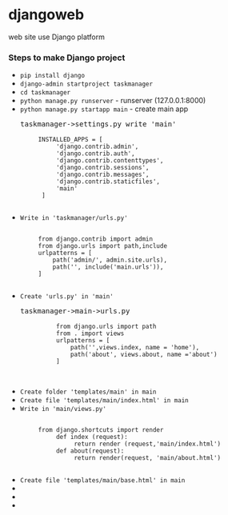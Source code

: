 # djangoweb
web site use Django platform
### Steps to make Django project
<ul>
<li><code>pip install django</code></li>
<li><code>django-admin startproject taskmanager</code></li>
<li><code>cd taskmanager</code></li>
<li><code>python manage.py runserver</code> - runserver (127.0.0.1:8000)</li>
<li><code>python manage.py startapp main</code> - create main app
<pre>taskmanager->settings.py write 'main'
     <code>
     INSTALLED_APPS = [
          'django.contrib.admin',
          'django.contrib.auth',
          'django.contrib.contenttypes',
          'django.contrib.sessions',
          'django.contrib.messages',
          'django.contrib.staticfiles',
          'main'
      ]
      </code>
</pre></li>
<li><code>Write in 'taskmanager/urls.py'</code>
     <pre><code>
     from django.contrib import admin
     from django.urls import path,include
     urlpatterns = [
         path('admin/', admin.site.urls),
         path('', include('main.urls')),
     ]
     </code></pre></li>
<li><code>Create 'urls.py' in 'main'</code>
     <pre>taskmanager->main->urls.py
     <code>
          from django.urls import path
          from . import views
          urlpatterns = [
              path('',views.index, name = 'home'),
              path('about', views.about, name ='about')
          ]
      </code>
     </pre></li>
<li><code>Create folder 'templates/main' in main</code></li>
<li><code>Create file 'templates/main/index.html' in main</code></li>
<li><code>Write in 'main/views.py'</code>
     <pre><code>
     from django.shortcuts import render
          def index (request):
               return render (request,'main/index.html')
          def about(request):
               return render(request, 'main/about.html')     
     </code></pre></li>
<li><code>Create file 'templates/main/base.html' in main</code></li>
<li><code></code></li>
<li><code></code></li>
<li><code></code></li>
</ul>
